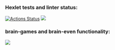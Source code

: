 ### Hexlet tests and linter status:
[![Actions Status](https://github.com/shortykevich/python-project-49/actions/workflows/hexlet-check.yml/badge.svg)](https://github.com/shortykevich/python-project-49/actions)
<a href="https://codeclimate.com/github/shortykevich/python-project-49/maintainability"><img src="https://api.codeclimate.com/v1/badges/3cca18884cfd170228ea/maintainability" /></a>
### brain-games and brain-even functionality:
<a href="https://asciinema.org/a/kRGjW3vctLggJtAuvHUswmlai" target="_blank"><img src="https://asciinema.org/a/kRGjW3vctLggJtAuvHUswmlai.svg" /></a>